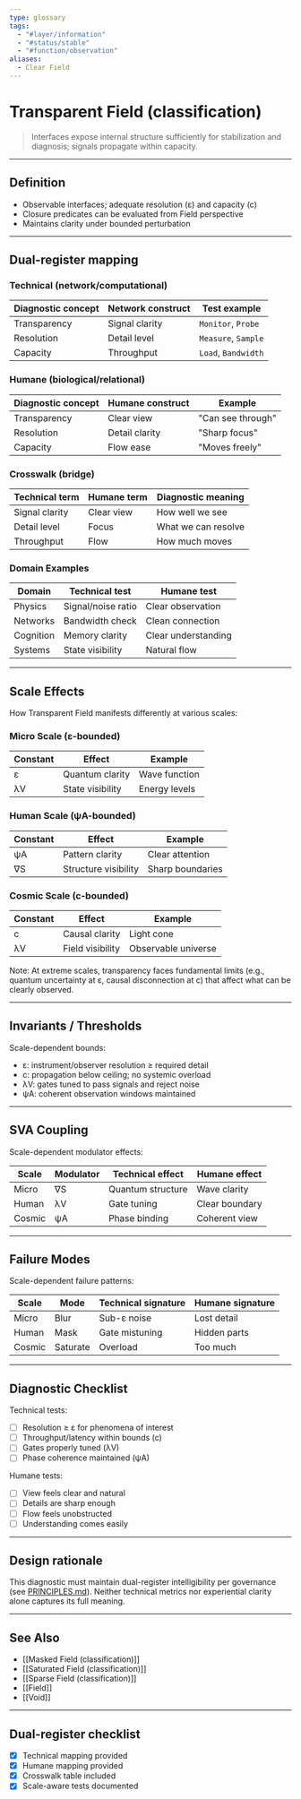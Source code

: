 ```yaml
---
type: glossary
tags:
  - "#layer/information"
  - "#status/stable"
  - "#function/observation"
aliases:
  - Clear Field
---
```


# Transparent Field (classification)

> Interfaces expose internal structure sufficiently for stabilization and diagnosis; signals propagate within capacity.

---

## Definition

- Observable interfaces; adequate resolution (ε) and capacity (c)
- Closure predicates can be evaluated from Field perspective
- Maintains clarity under bounded perturbation

---

## Dual‑register mapping

### Technical (network/computational)

| Diagnostic concept | Network construct | Test example |
|-------------------|------------------|--------------|
| Transparency | Signal clarity | `Monitor`, `Probe` |
| Resolution | Detail level | `Measure`, `Sample` |
| Capacity | Throughput | `Load`, `Bandwidth` |

### Humane (biological/relational)

| Diagnostic concept | Humane construct | Example |
|-------------------|------------------|----------|
| Transparency | Clear view | "Can see through" |
| Resolution | Detail clarity | "Sharp focus" |
| Capacity | Flow ease | "Moves freely" |

### Crosswalk (bridge)

| Technical term | Humane term | Diagnostic meaning |
|---------------|-------------|-------------------|
| Signal clarity | Clear view | How well we see |
| Detail level | Focus | What we can resolve |
| Throughput | Flow | How much moves |

### Domain Examples

| Domain | Technical test | Humane test |
|--------|---------------|-------------|
| Physics | Signal/noise ratio | Clear observation |
| Networks | Bandwidth check | Clean connection |
| Cognition | Memory clarity | Clear understanding |
| Systems | State visibility | Natural flow |

---

## Scale Effects

How Transparent Field manifests differently at various scales:

### Micro Scale (ε-bounded)

| Constant | Effect | Example |
|----------|--------|---------|
| ε | Quantum clarity | Wave function |
| λV | State visibility | Energy levels |

### Human Scale (ψA-bounded)

| Constant | Effect | Example |
|----------|--------|---------|
| ψA | Pattern clarity | Clear attention |
| ∇S | Structure visibility | Sharp boundaries |

### Cosmic Scale (c-bounded)

| Constant | Effect | Example |
|----------|--------|---------|
| c | Causal clarity | Light cone |
| λV | Field visibility | Observable universe |

Note: At extreme scales, transparency faces fundamental limits (e.g., quantum uncertainty at ε, causal disconnection at c) that affect what can be clearly observed.

---

## Invariants / Thresholds

Scale-dependent bounds:
- ε: instrument/observer resolution ≥ required detail
- c: propagation below ceiling; no systemic overload
- λV: gates tuned to pass signals and reject noise
- ψA: coherent observation windows maintained

---

## SVA Coupling

Scale-dependent modulator effects:

| Scale | Modulator | Technical effect | Humane effect |
|-------|-----------|-----------------|---------------|
| Micro | ∇S | Quantum structure | Wave clarity |
| Human | λV | Gate tuning | Clear boundary |
| Cosmic | ψA | Phase binding | Coherent view |

---

## Failure Modes

Scale-dependent failure patterns:

| Scale | Mode | Technical signature | Humane signature |
|-------|------|-------------------|------------------|
| Micro | Blur | Sub-ε noise | Lost detail |
| Human | Mask | Gate mistuning | Hidden parts |
| Cosmic | Saturate | Overload | Too much |

---

## Diagnostic Checklist

Technical tests:
- [ ] Resolution ≥ ε for phenomena of interest
- [ ] Throughput/latency within bounds (c)
- [ ] Gates properly tuned (λV)
- [ ] Phase coherence maintained (ψA)

Humane tests:
- [ ] View feels clear and natural
- [ ] Details are sharp enough
- [ ] Flow feels unobstructed
- [ ] Understanding comes easily

---

## Design rationale

This diagnostic must maintain dual-register intelligibility per governance (see [PRINCIPLES.md](../../../../PRINCIPLES.md)). Neither technical metrics nor experiential clarity alone captures its full meaning.

---

## See Also

- [[Masked Field (classification)]]
- [[Saturated Field (classification)]]
- [[Sparse Field (classification)]]
- [[Field]]
- [[Void]]

---

## Dual‑register checklist

- [x] Technical mapping provided
- [x] Humane mapping provided
- [x] Crosswalk table included
- [x] Scale-aware tests documented